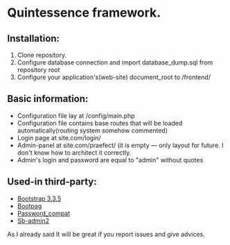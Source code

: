 # Quintessence framework.


## Installation:
1. Clone repository.
2. Configure database connection and import database_dump.sql from repository root
3. Configure your application's(web-site) document_root to /frontend/


## Basic information:
  * Configuration file lay at /config/main.php
  * Configuration file contains base routes that will be loaded automatically(routing system somehow commented)
  * Login page at site.com/login/
  * Admin-panel at site.com/praefect/  (it is empty — only layout for future. I don't know how to architect it correctly.
  * Admin's login and password are equal to "admin" without quotes
  
  
## Used-in third-party:
  *  [Bootstrap 3.3.5](https://github.com/twbs/bootstrap)
  *  [Bootpag](https://github.com/botmonster/jquery-bootpag)
  *  [Password_compat](https://github.com/ircmaxell/password_compat)
  *  [Sb-admin2](https://github.com/IronSummitMedia/startbootstrap-sb-admin-2)




As I already said It will be great if you report issues and give advices.
